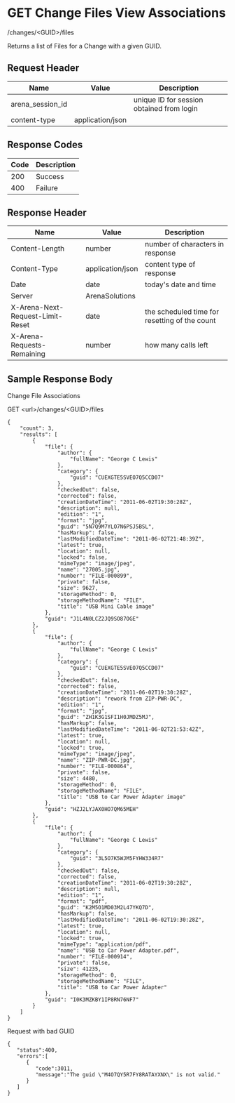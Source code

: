 # GET Change Files View Associations


/changes/&lt;GUID&gt;/files

Returns a list of Files for a Change with a given GUID. 

## Request Header

| Name<br> | Value<br> | Description<br> |
|  --- |  --- |  --- | 
| arena_session_id<br> |   | unique ID for session obtained from login<br> |
| content\-type<br> | application/json<br> |   |

## Response Codes

| Code<br> | Description<br> |
|  --- |  --- | 
| 200<br> | Success<br> |
| 400<br> | Failure<br> |

## Response Header

| Name<br> | Value<br> | Description<br> |
|  --- |  --- |  --- | 
| Content\-Length<br> | number<br> | number of characters in response<br> |
| Content\-Type<br> | application/json<br> | content type of response<br> |
| Date<br> | date<br> | today's date and time<br> |
| Server<br> | ArenaSolutions<br> |   |
| X\-Arena\-Next\-Request\-Limit\-Reset<br> | date<br> | the scheduled time for resetting of the count<br> |
| X\-Arena\-Requests\-Remaining<br> | number<br> | how many calls left<br> |

## Sample Response Body
Change File  Associations

 

GET &lt;url&gt;/changes/&lt;GUID&gt;/files

```
{
    "count": 3,
    "results": [
        {
            "file": {
                "author": {
                    "fullName": "George C Lewis"
                },
                "category": {
                    "guid": "CUEXGTE5SVEO7Q5CCD07"
                },
                "checkedOut": false,
                "corrected": false,
                "creationDateTime": "2011-06-02T19:30:28Z",
                "description": null,
                "edition": "1",
                "format": "jpg",
                "guid": "5N7Q9M7YLO7N6PSJ5BSL",
                "hasMarkup": false,
                "lastModifiedDateTime": "2011-06-02T21:48:39Z",
                "latest": true,
                "location": null,
                "locked": false,
                "mimeType": "image/jpeg",
                "name": "27005.jpg",
                "number": "FILE-000899",
                "private": false,
                "size": 9627,
                "storageMethod": 0,
                "storageMethodName": "FILE",
                "title": "USB Mini Cable image"
            },
            "guid": "J1L4N0LCZ2JQ9SO87OGE"
        },
        {
            "file": {
                "author": {
                    "fullName": "George C Lewis"
                },
                "category": {
                    "guid": "CUEXGTE5SVEO7Q5CCD07"
                },
                "checkedOut": false,
                "corrected": false,
                "creationDateTime": "2011-06-02T19:30:28Z",
                "description": "rework from ZIP-PWR-DC",
                "edition": "1",
                "format": "jpg",
                "guid": "ZH1K3G1SFI1H0JMDZ5MJ",
                "hasMarkup": false,
                "lastModifiedDateTime": "2011-06-02T21:53:42Z",
                "latest": true,
                "location": null,
                "locked": true,
                "mimeType": "image/jpeg",
                "name": "ZIP-PWR-DC.jpg",
                "number": "FILE-000864",
                "private": false,
                "size": 4480,
                "storageMethod": 0,
                "storageMethodName": "FILE",
                "title": "USB to Car Power Adapter image"
            },
            "guid": "HZJ2LYJAX0HO7QM65MEH"
        },
        {
            "file": {
                "author": {
                    "fullName": "George C Lewis"
                },
                "category": {
                    "guid": "3L5O7K5WJM5FYHW334R7"
                },
                "checkedOut": false,
                "corrected": false,
                "creationDateTime": "2011-06-02T19:30:28Z",
                "description": null,
                "edition": "1",
                "format": "pdf",
                "guid": "K2M5O1MD03M2L47YKQ7D",
                "hasMarkup": false,
                "lastModifiedDateTime": "2011-06-02T19:30:28Z",
                "latest": true,
                "location": null,
                "locked": true,
                "mimeType": "application/pdf",
                "name": "USB to Car Power Adapter.pdf",
                "number": "FILE-000914",
                "private": false,
                "size": 41235,
                "storageMethod": 0,
                "storageMethodName": "FILE",
                "title": "USB to Car Power Adapter"
            },
            "guid": "I0K3MZKBY1IP8RN76NF7"
        }
    ]
}
```
Request with bad GUID

```
{  
   "status":400,
   "errors":[  
      {  
         "code":3011,
         "message":"The guid \"M4O7QY5R7FY8RATAYXNX\" is not valid."
      }
   ]
}
```

